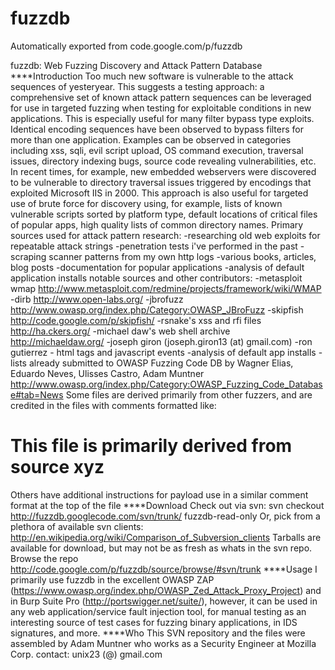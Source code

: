 # fuzzdb
Automatically exported from code.google.com/p/fuzzdb

fuzzdb: Web Fuzzing Discovery and Attack Pattern Database
****Introduction
Too much new software is vulnerable to the attack sequences of yesteryear. This suggests a testing approach: a comprehensive set of known attack pattern sequences can be leveraged for use in targeted fuzzing when testing for exploitable conditions in new applications.
This is especially useful for many filter bypass type exploits. Identical encoding sequences have been observed to bypass filters for more than one application. Examples can be observed in categories including xss, sqli, evil script upload, OS command execution, traversal issues, directory indexing bugs, source code revealing vulnerabilities, etc. In recent times, for example, new embedded webservers were discovered to be vulnerable to directory traversal issues triggered by encodings that exploited Microsoft IIS in 2000.
This approach is also useful for targeted use of brute force for discovery using, for example, lists of known vulnerable scripts sorted by platform type, default locations of critical files of popular apps, high quality lists of common directory names.
Primary sources used for attack pattern research:
-researching old web exploits for repeatable attack strings
-penetration tests i've performed in the past
-scraping scanner patterns from my own http logs
-various books, articles, blog posts
-documentation for popular applications
-analysis of default application installs
notable sources and other contributors:
-metasploit wmap http://www.metasploit.com/redmine/projects/framework/wiki/WMAP
-dirb http://www.open-labs.org/
-jbrofuzz http://www.owasp.org/index.php/Category:OWASP_JBroFuzz
-skipfish http://code.google.com/p/skipfish/
-rsnake's xss and rfi files http://ha.ckers.org/
-michael daw's web shell archive http://michaeldaw.org/
-joseph giron (joseph.giron13 (at) gmail.com)
-ron gutierrez - html tags and javascript events
-analysis of default app installs
-lists already submitted to OWASP Fuzzing Code DB by Wagner Elias, Eduardo Neves, Ulisses Castro, Adam Muntner http://www.owasp.org/index.php/Category:OWASP_Fuzzing_Code_Database#tab=News
Some files are derived primarily from other fuzzers, and are credited in the files with comments formatted like:
# This file is primarily derived from source xyz
Others have additional instructions for payload use in a similar comment format at the top of the file
****Download
Check out via svn:
svn checkout http://fuzzdb.googlecode.com/svn/trunk/ fuzzdb-read-only
Or, pick from a plethora of available svn clients: http://en.wikipedia.org/wiki/Comparison_of_Subversion_clients
Tarballs are available for download, but may not be as fresh as whats in the svn repo.
Browse the repo http://code.google.com/p/fuzzdb/source/browse/#svn/trunk
****Usage
I primarily use fuzzdb in the excellent OWASP ZAP (https://www.owasp.org/index.php/OWASP_Zed_Attack_Proxy_Project) and in Burp Suite Pro (http://portswigger.net/suite/), however, it can be used in any web application/service fault injection tool, for manual testing as an interesting source of test cases for fuzzing binary applications, in IDS signatures, and more.
****Who
This SVN repository and the files were assembled by Adam Muntner who works as a Security Engineer at Mozilla Corp.
contact: unix23 (@) gmail.com
